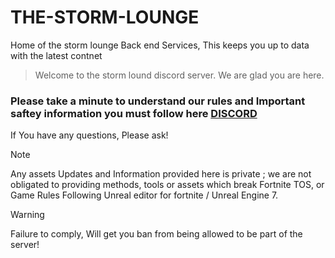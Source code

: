 # THE-STORM-LOUNGE
Home of the storm lounge Back end Services, This keeps you up to data with the latest contnet



> Welcome to the storm lound discord server. We are glad you are here.
### Please take a minute to understand our rules and Important saftey information you must follow here [DISCORD](https://discord.com/invite/ttmR5R6EHB)
If You have any questions, Please ask!

> [!NOTE]
> Any assets Updates and Information provided here is private ; we are not obligated to providing methods, tools or assets which break Fortnite TOS, or Game Rules Following Unreal editor for fortnite / Unreal Engine 7. 

>[!WARNING]
> Failure to comply, Will get you ban from being allowed to be part of the server!
